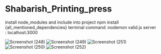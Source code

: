# Shabarish_Printing_press

install node_modules and include into project
npm install {all_mentioned_dependencies}
terminal command :nodemon valid.js
server : localhost:3000

![Screenshot (248)](https://github.com/vamshi1812/Shabarish_Printing_press/assets/115687019/2ba5ccc2-462a-4c2e-ae89-f2d87e32371e)
![Screenshot (249)](https://github.com/vamshi1812/Shabarish_Printing_press/assets/115687019/049e16ba-3579-4ca6-91f0-9b880facb33d)
![Screenshot (251)](https://github.com/vamshi1812/Shabarish_Printing_press/assets/115687019/0e45173f-0834-49d9-9c70-3a6250c91d29)
![Screenshot (250)](https://github.com/vamshi1812/Shabarish_Printing_press/assets/115687019/3ccffbef-a85e-4c26-ad25-49f7cb5d36fb)
![Screenshot (252)](https://github.com/vamshi1812/Shabarish_Printing_press/assets/115687019/163d2dd1-6a9a-47a8-a34e-d6c3686461eb)
